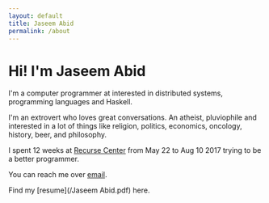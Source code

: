```yaml
---
layout: default
title: Jaseem Abid
permalink: /about
---
```


# Hi! I'm Jaseem Abid

I'm a computer programmer at interested in distributed systems, programming
languages and Haskell.

I'm an extrovert who loves great conversations. An atheist, pluviophile and
interested in a lot of things like religion, politics, economics, oncology,
history, beer, and philosophy.

I spent 12 weeks at [Recurse Center](https://recurse.com) from May 22 to Aug 10
2017 trying to be a better programmer.

You can reach me over [email](mailto:jaseemabid@gmail.com).

Find my [resume](/Jaseem Abid.pdf) here.

<script async defer src="https://www.recurse-scout.com/loader.js?t=298747a8a50ca362138e799f749fcf3f"></script>
